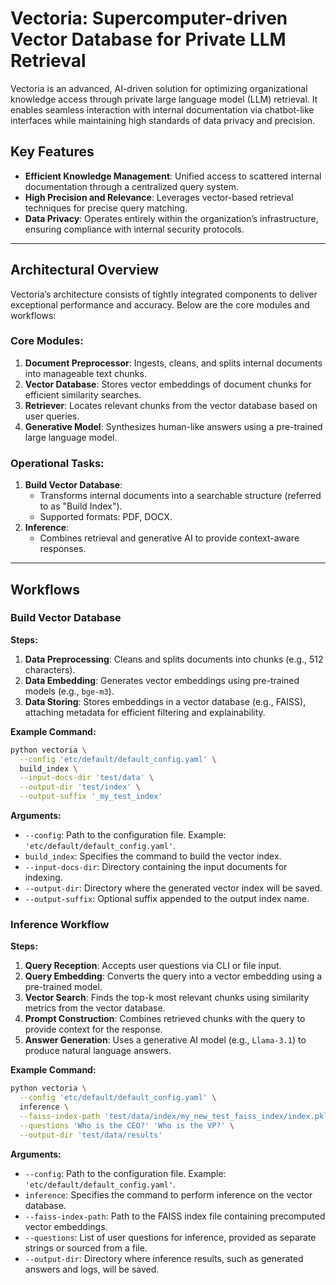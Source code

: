 # Vectoria: Supercomputer-driven Vector Database for Private LLM Retrieval

Vectoria is an advanced, AI-driven solution for optimizing organizational knowledge access through private large language model (LLM) retrieval. It enables seamless interaction with internal documentation via chatbot-like interfaces while maintaining high standards of data privacy and precision.

## Key Features
- **Efficient Knowledge Management**: Unified access to scattered internal documentation through a centralized query system.
- **High Precision and Relevance**: Leverages vector-based retrieval techniques for precise query matching.
- **Data Privacy**: Operates entirely within the organization’s infrastructure, ensuring compliance with internal security protocols.

---

## Architectural Overview

Vectoria’s architecture consists of tightly integrated components to deliver exceptional performance and accuracy. Below are the core modules and workflows:

### Core Modules:
1. **Document Preprocessor**: Ingests, cleans, and splits internal documents into manageable text chunks.
2. **Vector Database**: Stores vector embeddings of document chunks for efficient similarity searches.
3. **Retriever**: Locates relevant chunks from the vector database based on user queries.
4. **Generative Model**: Synthesizes human-like answers using a pre-trained large language model.

### Operational Tasks:
1. **Build Vector Database**:
   - Transforms internal documents into a searchable structure (referred to as "Build Index").
   - Supported formats: PDF, DOCX.
2. **Inference**:
   - Combines retrieval and generative AI to provide context-aware responses.

---

## Workflows

### Build Vector Database

**Steps:**
1. **Data Preprocessing**: Cleans and splits documents into chunks (e.g., 512 characters).
2. **Data Embedding**: Generates vector embeddings using pre-trained models (e.g., `bge-m3`).
3. **Data Storing**: Stores embeddings in a vector database (e.g., FAISS), attaching metadata for efficient filtering and explainability.

**Example Command:**
```bash
python vectoria \
  --config 'etc/default/default_config.yaml' \
  build_index \
  --input-docs-dir 'test/data' \
  --output-dir 'test/index' \
  --output-suffix '_my_test_index'
```

**Arguments:**

- `--config`: Path to the configuration file. Example: `'etc/default/default_config.yaml'`.
- `build_index`: Specifies the command to build the vector index.
- `--input-docs-dir`: Directory containing the input documents for indexing.
- `--output-dir`: Directory where the generated vector index will be saved.
- `--output-suffix`: Optional suffix appended to the output index name.

### Inference Workflow

**Steps:**

1. **Query Reception**: Accepts user questions via CLI or file input.
2. **Query Embedding**: Converts the query into a vector embedding using a pre-trained model.
3. **Vector Search**: Finds the top-k most relevant chunks using similarity metrics from the vector database.
4. **Prompt Construction**: Combines retrieved chunks with the query to provide context for the response.
5. **Answer Generation**: Uses a generative AI model (e.g., `Llama-3.1`) to produce natural language answers.

**Example Command:**

```bash
python vectoria \
  --config 'etc/default/default_config.yaml' \
  inference \
  --faiss-index-path 'test/data/index/my_new_test_faiss_index/index.pkl' \
  --questions 'Who is the CEO?' 'Who is the VP?' \
  --output-dir 'test/data/results'
```

**Arguments:**

- `--config`: Path to the configuration file. Example: `'etc/default/default_config.yaml'`.
- `inference`: Specifies the command to perform inference on the vector database.
- `--faiss-index-path`: Path to the FAISS index file containing precomputed vector embeddings.
- `--questions`: List of user questions for inference, provided as separate strings or sourced from a file.
- `--output-dir`: Directory where inference results, such as generated answers and logs, will be saved.


